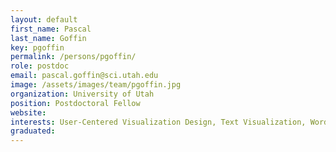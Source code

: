 ```yaml
---
layout: default
first_name: Pascal
last_name: Goffin
key: pgoffin
permalink: /persons/pgoffin/
role: postdoc
email: pascal.goffin@sci.utah.edu
image: /assets/images/team/pgoffin.jpg
organization: University of Utah
position: Postdoctoral Fellow
website: 
interests: User-Centered Visualization Design, Text Visualization, Word-Scale Visualization, Visualization Tools
graduated:
---
```

